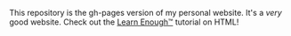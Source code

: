 This repository is the gh-pages version of my personal website. It's a _very_ good website. Check out the [Learn Enough™](https://www.learnenough.com/html-tutorial#fig-repo_page) tutorial on HTML!
